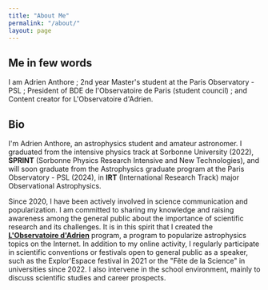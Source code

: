 ```yaml
---
title: "About Me"
permalink: "/about/"
layout: page
---
```


## Me in few words

I am Adrien Anthore ; 2nd year Master's student at the Paris Observatory - PSL ; President of BDE de l'Observatoire de Paris (student council) ; and Content creator for L'Observatoire d'Adrien.

## Bio

I'm Adrien Anthore, an astrophysics student and amateur astronomer. I graduated from the intensive physics track at Sorbonne University (2022), **SPRINT** (Sorbonne Physics Research Intensive and New Technologies), and will soon graduate from the Astrophysics graduate program at the Paris Observatory - PSL (2024), in **IRT** (International Research Track) major Observational Astrophysics.

Since 2020, I have been actively involved in science communication and popularization. I am committed to sharing my knowledge and raising awareness among the general public about the importance of scientific research and its challenges. It is in this spirit that I created the [**L'Observatoire d'Adrien**](https://linktr.ee/lobservatoiredadrien) program, a program to popularize astrophysics topics on the Internet. In addition to my online activity, I regularly participate in scientific conventions or festivals open to general public as a speaker, such as the Explor'Espace festival in 2021 or the "Fête de la Science" in universities since 2022. I also intervene in the school environment, mainly to discuss scientific studies and career prospects.
